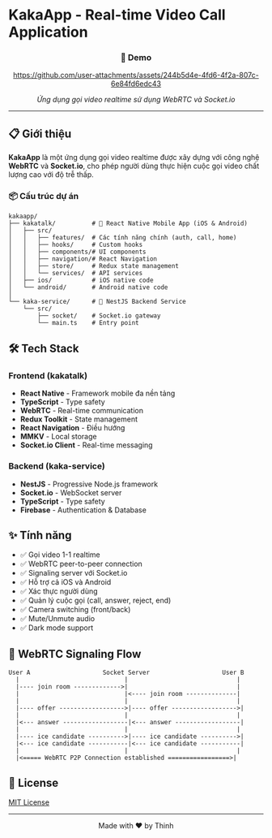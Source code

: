 # KakaApp - Real-time Video Call Application

<div align="center">
  
### 🎥 Demo

https://github.com/user-attachments/assets/244b5d4e-4fd6-4f2a-807c-6e84fd6edc43

*Ứng dụng gọi video realtime sử dụng WebRTC và Socket.io*

</div>

---

## 📋 Giới thiệu

**KakaApp** là một ứng dụng gọi video realtime được xây dựng với công nghệ **WebRTC** và **Socket.io**, cho phép người dùng thực hiện cuộc gọi video chất lượng cao với độ trễ thấp. 

### 📦 Cấu trúc dự án

```
kakaapp/
├── kakatalk/          # 📱 React Native Mobile App (iOS & Android)
│   ├── src/
│   │   ├── features/  # Các tính năng chính (auth, call, home)
│   │   ├── hooks/     # Custom hooks
│   │   ├── components/# UI components
│   │   ├── navigation/# React Navigation
│   │   ├── store/     # Redux state management
│   │   └── services/  # API services
│   ├── ios/           # iOS native code
│   └── android/       # Android native code
│
└── kaka-service/      # 🚀 NestJS Backend Service
    └── src/
        ├── socket/    # Socket.io gateway
        └── main.ts    # Entry point
```

## 🛠️ Tech Stack

### Frontend (kakatalk)
- **React Native** - Framework mobile đa nền tảng
- **TypeScript** - Type safety
- **WebRTC** - Real-time communication
- **Redux Toolkit** - State management
- **React Navigation** - Điều hướng
- **MMKV** - Local storage
- **Socket.io Client** - Real-time messaging

### Backend (kaka-service)
- **NestJS** - Progressive Node.js framework
- **Socket.io** - WebSocket server
- **TypeScript** - Type safety
- **Firebase** - Authentication & Database

## ✨ Tính năng

- ✅ Gọi video 1-1 realtime
- ✅ WebRTC peer-to-peer connection
- ✅ Signaling server với Socket.io
- ✅ Hỗ trợ cả iOS và Android
- ✅ Xác thực người dùng
- ✅ Quản lý cuộc gọi (call, answer, reject, end)
- ✅ Camera switching (front/back)
- ✅ Mute/Unmute audio
- ✅ Dark mode support

## 🔌 WebRTC Signaling Flow

```
User A                    Socket Server                    User B
  |                             |                              |
  |---- join room ------------->|                              |
  |                             |<---- join room --------------|
  |                             |                              |
  |---- offer ------------------>|---- offer ------------------>|
  |                             |                              |
  |<--- answer ------------------|<--- answer ------------------|
  |                             |                              |
  |---- ice candidate ---------->|---- ice candidate ---------->|
  |<--- ice candidate -----------|<--- ice candidate -----------|
  |                             |                              |
  |<===== WebRTC P2P Connection established =================>|
```

## 📝 License

[MIT License](LICENSE)

---

<div align="center">
Made with ❤️ by Thinh
</div>

